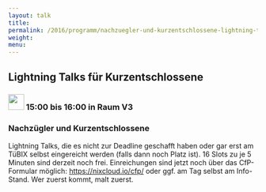 ```yaml
---
layout: talk
title:
permalink: /2016/programm/nachzuegler-und-kurzentschlossene-lightning-talks-fuer-kurzentschlossene/
weight:
menu:
---
```

## Lightning Talks für Kurzentschlossene

### <img height = "32" src="../../../images/lightning.svg"> 15:00 bis 16:00 in Raum V3

### Nachzügler und Kurzentschlossene

Lightning Talks, die es nicht zur Deadline geschafft haben oder gar erst am TüBIX selbst eingereicht werden (falls dann noch Platz ist). 16 Slots zu je 5 Minuten sind derzeit noch frei. Einreichungen sind jetzt noch über das CfP-Formular möglich: <a href="https://nixcloud.io/cfp/" target="_blank">https://nixcloud.io/cfp/</a> oder ggf. am Tag selbst am Info-Stand. Wer zuerst kommt, malt zuerst.

